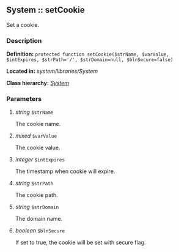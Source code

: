 
System :: setCookie
-------------------------------------------

Set a cookie.


### Description ###

**Definition:** `protected function setCookie($strName, $varValue, $intExpires, $strPath='/', $strDomain=null, $blnSecure=false)`

**Located in:** *system/libraries/System*

**Class hierarchy:** *[System](../System.md)*


### Parameters ###

1. *string* `$strName`

	The cookie name.

2. *mixed* `$varValue`

	The cookie value.

3. *integer* `$intExpires`

	The timestamp when cookie will expire.

4. *string* `$strPath`

	The cookie path.

5. *string* `$strDomain`

	The domain name.

6. *boolean* `$blnSecure`

	If set to true, the cookie will be set with secure flag.

